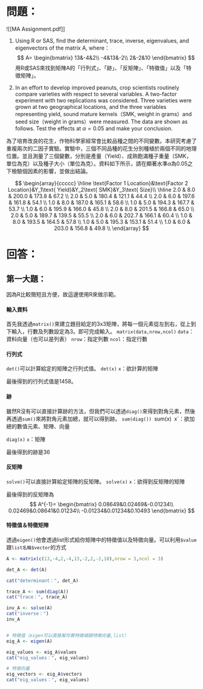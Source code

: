 # 問題：
![[MA Assignment.pdf]]
1. Using R or SAS, find the determinant, trace, inverse, eigenvalues, and eigenvectors of the matrix A, where：
$$
A=
\begin{bmatrix}
13&-4&2\\
-4&13&-2\\
2&-2&10
\end{bmatrix}
$$
用R或SAS來找到矩陣A的「行列式」、「跡」、「反矩陣」、「特徵值」以及「特徵矩陣」。

2. In an effort to develop improved peanuts, crop scientists routinely compare varieties with respect to several variables. A two-factor experiment with two replications was considered. Three varieties were grown at two geographical locations, and the three variables representing yield, sound mature kernels（SMK, weight in grams）and seed size（weight in grams）were measured. The data are shown as follows. Test the effects at $\alpha=0.05$ and make your conclusion.

為了培育改良的花生，作物科學家經常會比較品種之間的不同變數。本研究考慮了重複兩次的二因子實驗。實驗中，三個不同品種的花生分別種植於兩個不同的地理位置。並且測量了三個變數，分別是產量（Yield）、成熟飽滿種子重量（SMK，單位為克）以及種子大小（單位為克）。資料如下所示，請在顯著水準$\alpha$為0.05之下檢驗個因素的影響，並做出結論。

$$
\begin{array}{ccccc}
\hline
\text{Factor 1 Location}&\text{Factor 2 Location}&Y_1\text{ Yield}&Y_2\text{ SMK}&Y_3\text{ Size}\\
\hline
2.0	&	8.0	&	200.0	&	173.8	&	67.2	\\
2.0	&	5.0	&	180.4	&	121.1	&	44.4	\\
2.0	&	6.0	&	197.6	&	161.8	&	54.1	\\
1.0	&	8.0	&	187.0	&	165.1	&	58.6	\\
1.0	&	5.0	&	194.3	&	167.7	&	53.7	\\
1.0	&	6.0	&	195.9	&	166.0	&	45.8	\\
2.0	&	8.0	&	201.5	&	166.8	&	65.0	\\
2.0	&	5.0	&	189.7	&	139.5	&	55.5	\\
2.0	&	6.0	&	202.7	&	166.1	&	60.4	\\
1.0	&	8.0	&	193.5	&	164.5	&	57.8	\\
1.0	&	5.0	&	195.3	&	153.1	&	51.4	\\
1.0	&	6.0	&	203.0	&	156.8	&	49.8	\\
\end{array}
$$

# 回答：
## 第一大題：
因為R比較簡短且方便，故這邊使用R來做示範。
#### 輸入資料
首先我透過`matrix()`來建立題目給定的3x3矩陣，將每一個元素從左到右，從上到下輸入，行數及列數設定為3。即可完成輸入。
`matrix(data,nrow,ncol)`
`data`：資料向量（也可以是列表）
`nrow`：指定列數
`ncol`：指定行數
#### 行列式

`det()`可以計算給定的矩陣之行列式值。
`det(x)`
`x`：欲計算的矩陣

最後得到的行列式值是1458。
#### 跡
雖然R沒有可以直接計算跡的方法，但我們可以透過`diag()`來得到對角元素，然後再透過`sum()`來將對角元素加總，就可以得到跡。
`sum(diag())
`sum(x)`
`x`：欲加總的數值元素、矩陣、向量

`diag(x)`
`x`：矩陣

最後得到的跡是36
#### 反矩陣
`solve()`可以直接計算給定矩陣的反矩陣。
`solve(x)`
`x`：欲得到反矩陣的矩陣

最後得到的反矩陣為
$$
A^{-1}=
\begin{bmatrix}
0.08649&0.02469&-0.01234\\
0.02469&0.08641&0.01234\\
-0.01234&0.01234&0.10493
\end{bmatrix}
$$
#### 特徵值＆特徵矩陣
透過`eigen()`他會透過list形式給你矩陣中的特徵值以及特徵向量。可以利用`$value`跟`list名稱$vector`的方式

```R
A <- matrix(c(13,-4,2,-4,13,-2,2,-2,10),nrow = 3,ncol = 3)

det_A <- det(A)

cat("determinant：", det_A)

trace_A <- sum(diag(A))
cat("trace：", trace_A)

inv_A <- solve(A)
cat("inverse：")
inv_A


# 特徵值（eigen可以直接幫你算特徵植跟特徵向量,list）
eig_A <- eigen(A)

eig_values <- eig_A$values
cat("eig_values：", eig_values)

# 特徵向量
eig_vectors <- eig_A$vectors
cat("eig_values：", eig_values)
```
